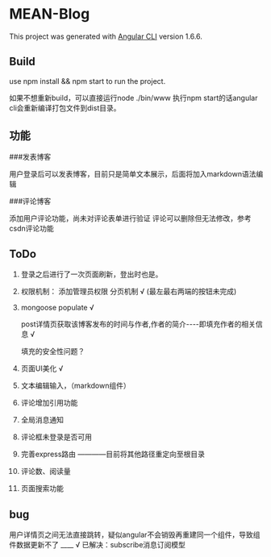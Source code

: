 # MEAN-Blog

This project was generated with [Angular CLI](https://github.com/angular/angular-cli) version 1.6.6.

## Build

use npm install && npm start to run the project.

如果不想重新build，可以直接运行node ./bin/www
执行npm start的话angular cli会重新编译打包文件到dist目录。

## 功能

###发表博客

用户登录后可以发表博客，目前只是简单文本展示，后面将加入markdown语法编辑

###评论博客

添加用户评论功能，尚未对评论表单进行验证
评论可以删除但无法修改，参考csdn评论功能

## ToDo

 1. 登录之后进行了一次页面刷新，登出时也是。
 2. 权限机制： 添加管理员权限
    分页机制    √ (最左最右两端的按钮未完成)
 3. mongoose populate   √

    post详情页获取该博客发布的时间与作者,作者的简介----即填充作者的相关信息    √

    填充的安全性问题？

 4. 页面UI美化  √
 5. 文本编辑输入，（markdown组件）
 6. 评论增加引用功能
 7. 全局消息通知
 8. 评论框未登录是否可用
 9. 完善express路由     ————目前将其他路径重定向至根目录
 10. 评论数、阅读量
 11. 页面搜索功能

## bug
用户详情页之间无法直接跳转，疑似angular不会销毁再重建同一个组件，导致组件数据更新不了 ____ √ 已解决：subscribe消息订阅模型